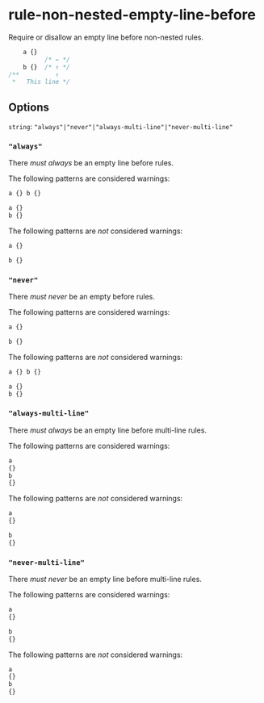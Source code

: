 # rule-non-nested-empty-line-before

Require or disallow an empty line before non-nested rules.

```css
    a {}
          /* ← */
    b {}  /* ↑ */
/**          ↑  
 *   This line */
```

## Options

`string`: `"always"|"never"|"always-multi-line"|"never-multi-line"`

### `"always"`

There *must always* be an empty line before rules.

The following patterns are considered warnings:

```css
a {} b {}
```

```css
a {}
b {}
```

The following patterns are *not* considered warnings:

```css
a {}

b {}
```

### `"never"`

There *must never* be an empty before rules.

The following patterns are considered warnings:

```css
a {}

b {}
```

The following patterns are *not* considered warnings:

```css
a {} b {}
```

```css
a {} 
b {}
```

### `"always-multi-line"`

There *must always* be an empty line before multi-line rules.

The following patterns are considered warnings:

```css
a 
{} 
b 
{}
```

The following patterns are *not* considered warnings:

```css
a 
{}

b 
{}
```

### `"never-multi-line"`

There *must never* be an empty line before multi-line rules.

The following patterns are considered warnings:

```css
a 
{}

b 
{}
```

The following patterns are *not* considered warnings:

```css
a 
{} 
b 
{}
```


